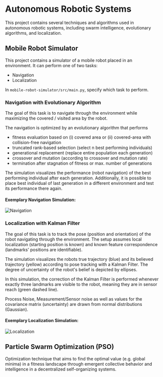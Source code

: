 # Autonomous Robotic Systems

This project contains several techniques and algorithms used in autonomous robotic systems, including swarm intelligence, evolutionary algorithms, and localization.

## Mobile Robot Simulator
This project contains a simulator of a mobile robot placed in an environment. It can perform one of two tasks: 
- Navigation
- Localization

In `mobile-robot-simulator/src/main.py`, specify which task to perform.

### Navigation with Evolutionary Algorithm
The goal of this task is to navigate through the environment while maximizing the covered / visited area by the robot.

The navigation is optimized by an evolutionary algorithm that performs 
- fitness evaluation based on (i) covered area or (ii) covered-area with collision-free navigation
- truncated rank-based selection (select n best performing individuals)
- generational replacement (replace entire population each generation)
- crossover and mutation (according to crossover and mutation rate)
- termination after stagnation of fitness or max. number of generations

The simulation visualizes the performance (robot navigation) of the best performing individual after each generation. 
Additionally, it is possible to place best individual of last generation in a different environment and test its performance there again.

#### Exemplary Navigation Simulation:

![Navigation](./img/test_navigation.gif)

### Localization with Kalman Filter

The goal of this task is to track the pose (position and orientation) of the robot navigating through the environment. The setup assumes local localization (starting position is known) and known feature correspondence (landmarks' positions are identifiable). 

The simulation visualizes the robots true trajectory (blue) and its believed trajectory (yellow) according to pose tracking with a Kalman Filter. The degree of uncertainty of the robot's belief is depicted by ellipses.

In this simulation, the correction of the Kalman Filter is performed whenever exactly three landmarks are visible to the robot, meaning they are in sensor reach (green dashed line).

Process Noise, Measurement/Sensor noise as well as values for the covariance matrix (uncertainty) are drawn from normal distributions (Gaussian).

#### Exemplary Localization Simulation:

![Localization](./img/localization.gif)

## Particle Swarm Optimization (PSO)

Optimization technique that aims to find the optimal value (e.g. global minima) in a fitness landscape through emergent collective behavior and intelligence in a decentralized self-organizing systems.
